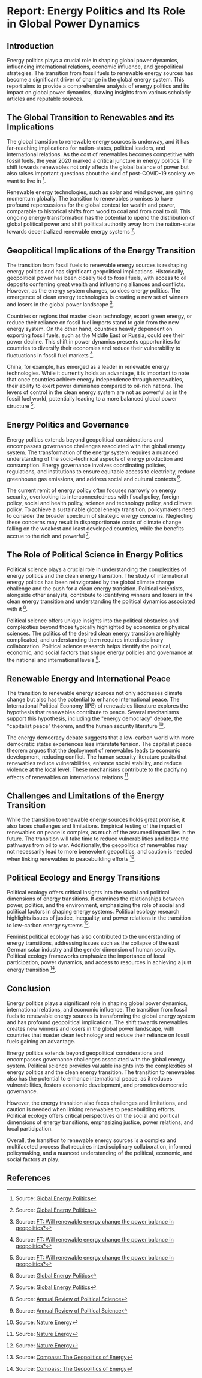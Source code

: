 # Report: Energy Politics and Its Role in Global Power Dynamics

## Introduction

Energy politics plays a crucial role in shaping global power dynamics, influencing international relations, economic influence, and geopolitical strategies. The transition from fossil fuels to renewable energy sources has become a significant driver of change in the global energy system. This report aims to provide a comprehensive analysis of energy politics and its impact on global power dynamics, drawing insights from various scholarly articles and reputable sources.

## The Global Transition to Renewables and its Implications

The global transition to renewable energy sources is underway, and it has far-reaching implications for nation-states, political leaders, and international relations. As the cost of renewables becomes competitive with fossil fuels, the year 2020 marked a critical juncture in energy politics. The shift towards renewables not only affects the global balance of power but also raises important questions about the kind of post-COVID-19 society we want to live in [^1^].

Renewable energy technologies, such as solar and wind power, are gaining momentum globally. The transition to renewables promises to have profound repercussions for the global contest for wealth and power, comparable to historical shifts from wood to coal and from coal to oil. This ongoing energy transformation has the potential to upend the distribution of global political power and shift political authority away from the nation-state towards decentralized renewable energy systems [^2^].

## Geopolitical Implications of the Energy Transition

The transition from fossil fuels to renewable energy sources is reshaping energy politics and has significant geopolitical implications. Historically, geopolitical power has been closely tied to fossil fuels, with access to oil deposits conferring great wealth and influencing alliances and conflicts. However, as the energy system changes, so does energy politics. The emergence of clean energy technologies is creating a new set of winners and losers in the global power landscape [^3^].

Countries or regions that master clean technology, export green energy, or reduce their reliance on fossil fuel imports stand to gain from the new energy system. On the other hand, countries heavily dependent on exporting fossil fuels, such as the Middle East or Russia, could see their power decline. This shift in power dynamics presents opportunities for countries to diversify their economies and reduce their vulnerability to fluctuations in fossil fuel markets [^3^].

China, for example, has emerged as a leader in renewable energy technologies. While it currently holds an advantage, it is important to note that once countries achieve energy independence through renewables, their ability to exert power diminishes compared to oil-rich nations. The levers of control in the clean energy system are not as powerful as in the fossil fuel world, potentially leading to a more balanced global power structure [^4^].

## Energy Politics and Governance

Energy politics extends beyond geopolitical considerations and encompasses governance challenges associated with the global energy system. The transformation of the energy system requires a nuanced understanding of the socio-technical aspects of energy production and consumption. Energy governance involves coordinating policies, regulations, and institutions to ensure equitable access to electricity, reduce greenhouse gas emissions, and address social and cultural contexts [^1^].

The current remit of energy policy often focuses narrowly on energy security, overlooking its interconnectedness with fiscal policy, foreign policy, social and health policy, science and technology policy, and climate policy. To achieve a sustainable global energy transition, policymakers need to consider the broader spectrum of strategic energy concerns. Neglecting these concerns may result in disproportionate costs of climate change falling on the weakest and least developed countries, while the benefits accrue to the rich and powerful [^5^].

## The Role of Political Science in Energy Politics

Political science plays a crucial role in understanding the complexities of energy politics and the clean energy transition. The study of international energy politics has been reinvigorated by the global climate change challenge and the push for a clean energy transition. Political scientists, alongside other analysts, contribute to identifying winners and losers in the clean energy transition and understanding the political dynamics associated with it [^6^].

Political science offers unique insights into the political obstacles and complexities beyond those typically highlighted by economics or physical sciences. The politics of the desired clean energy transition are highly complicated, and understanding them requires interdisciplinary collaboration. Political science research helps identify the political, economic, and social factors that shape energy policies and governance at the national and international levels [^6^].

## Renewable Energy and International Peace

The transition to renewable energy sources not only addresses climate change but also has the potential to enhance international peace. The International Political Economy (IPE) of renewables literature explores the hypothesis that renewables contribute to peace. Several mechanisms support this hypothesis, including the "energy democracy" debate, the "capitalist peace" theorem, and the human security literature [^7^].

The energy democracy debate suggests that a low-carbon world with more democratic states experiences less interstate tension. The capitalist peace theorem argues that the deployment of renewables leads to economic development, reducing conflict. The human security literature posits that renewables reduce vulnerabilities, enhance social stability, and reduce violence at the local level. These mechanisms contribute to the pacifying effects of renewables on international relations [^7^].

## Challenges and Limitations of the Energy Transition

While the transition to renewable energy sources holds great promise, it also faces challenges and limitations. Empirical testing of the impact of renewables on peace is complex, as much of the assumed impact lies in the future. The transition will take time to reduce vulnerabilities and break the pathways from oil to war. Additionally, the geopolitics of renewables may not necessarily lead to more benevolent geopolitics, and caution is needed when linking renewables to peacebuilding efforts [^8^].

## Political Ecology and Energy Transitions

Political ecology offers critical insights into the social and political dimensions of energy transitions. It examines the relationships between power, politics, and the environment, emphasizing the role of social and political factors in shaping energy systems. Political ecology research highlights issues of justice, inequality, and power relations in the transition to low-carbon energy systems [^9^].

Feminist political ecology has also contributed to the understanding of energy transitions, addressing issues such as the collapse of the east German solar industry and the gender dimension of human security. Political ecology frameworks emphasize the importance of local participation, power dynamics, and access to resources in achieving a just energy transition [^10^].

## Conclusion

Energy politics plays a significant role in shaping global power dynamics, international relations, and economic influence. The transition from fossil fuels to renewable energy sources is transforming the global energy system and has profound geopolitical implications. The shift towards renewables creates new winners and losers in the global power landscape, with countries that master clean technology and reduce their reliance on fossil fuels gaining an advantage.

Energy politics extends beyond geopolitical considerations and encompasses governance challenges associated with the global energy system. Political science provides valuable insights into the complexities of energy politics and the clean energy transition. The transition to renewables also has the potential to enhance international peace, as it reduces vulnerabilities, fosters economic development, and promotes democratic governance.

However, the energy transition also faces challenges and limitations, and caution is needed when linking renewables to peacebuilding efforts. Political ecology offers critical perspectives on the social and political dimensions of energy transitions, emphasizing justice, power relations, and local participation.

Overall, the transition to renewable energy sources is a complex and multifaceted process that requires interdisciplinary collaboration, informed policymaking, and a nuanced understanding of the political, economic, and social factors at play.

## References

[^1^]: Source: [Global Energy Politics](https://www.tandfonline.com/doi/full/10.1080/09644016.2020.1865727)
[^2^]: Source: [Global Energy Politics](https://www.tandfonline.com/doi/full/10.1080/09644016.2020.1865727)
[^3^]: Source: [FT: Will renewable energy change the power balance in geopolitics?](https://www.ft.com/content/a37d0ddf-8fb1-4b47-9fba-7ebde29fc510)
[^4^]: Source: [FT: Will renewable energy change the power balance in geopolitics?](https://www.ft.com/content/a37d0ddf-8fb1-4b47-9fba-7ebde29fc510)
[^5^]: Source: [Global Energy Politics](https://www.tandfonline.com/doi/full/10.1080/09644016.2020.1865727)
[^6^]: Source: [Annual Review of Political Science](https://www.annualreviews.org/doi/full/10.1146/annurev-polisci-051421-124241)
[^7^]: Source: [Nature Energy](https://www.nature.com/articles/s44168-023-00045-6)
[^8^]: Source: [Nature Energy](https://www.nature.com/articles/s44168-023-00045-6)
[^9^]: Source: [Compass: The Geopolitics of Energy](https://compass.onlinelibrary.wiley.com/doi/full/10.1111/gec3.12580)
[^10^]: Source: [Compass: The Geopolitics of Energy](https://compass.onlinelibrary.wiley.com/doi/full/10.1111/gec3.12689)